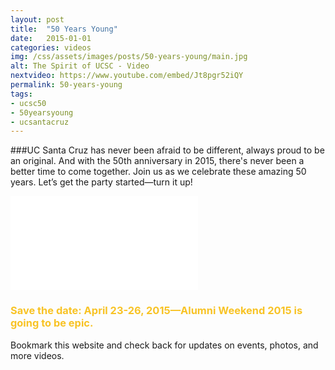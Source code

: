 ```yaml
---
layout: post
title:  "50 Years Young"
date:   2015-01-01
categories: videos
img: /css/assets/images/posts/50-years-young/main.jpg
alt: The Spirit of UCSC - Video
nextvideo: https://www.youtube.com/embed/Jt8pgr52iQY
permalink: 50-years-young
tags: 
- ucsc50
- 50yearsyoung
- ucsantacruz
---
```


###UC Santa Cruz has never been afraid to be different, always proud to be an original. And with the 50th anniversary in 2015, there's never been a better time to come together. Join us as we celebrate these amazing 50 years. Let’s get the party started—turn it up!

<iframe src="//www.youtube.com/embed/Jt8pgr52iQY" frameborder="0" allowfullscreen class="iframe-youtube"></iframe>

<h3 style="color:#f8c325;">Save the date: April 23-26, 2015—Alumni Weekend 2015 is going to be epic.</h3>

Bookmark this website and check back for updates on events, photos, and more videos.